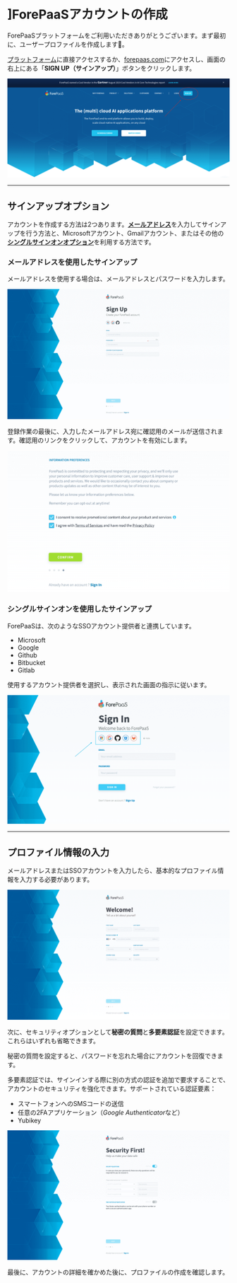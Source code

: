 # ]ForePaaSアカウントの作成

ForePaaSプラットフォームをご利用いただきありがとうございます。まず最初に、ユーザープロファイルを作成します👥。

[プラットフォーム](https://hq.forepaas.io)に直接アクセスするか、[forepaas.com](https://www.forepaas.com)にアクセスし、画面の右上にある「**SIGN UP（サインアップ）**」ボタンをクリックします。

![Website](picts/website.png)

---
## サインアップオプション

アカウントを作成する方法は2つあります。[**メールアドレス**](/jp/product/account-setup/create-account.md?id=sign-up-with-an-email-address)を入力してサインアップを行う方法と、Microsoftアカウント、Gmailアカウント、またはその他の[**シングルサインオンオプション**](/jp/product/account-setup/create-account.md?id=sign-up-using-single-sign-on)を利用する方法です。


### メールアドレスを使用したサインアップ
メールアドレスを使用する場合は、メールアドレスとパスワードを入力します。

![Signup](picts/signup.png)

登録作業の最後に、入力したメールアドレス宛に確認用のメールが送信されます。確認用のリンクをクリックして、アカウントを有効にします。

![ConfirmEmail](picts/confirm-email.png)


### シングルサインオンを使用したサインアップ

ForePaaSは、次のようなSSOアカウント提供者と連携しています。
* Microsoft
* Google
* Github
* Bitbucket
* Gitlab

使用するアカウント提供者を選択し、表示された画面の指示に従います。

![sso](picts/sso.png)

---
## プロファイル情報の入力

メールアドレスまたはSSOアカウントを入力したら、基本的なプロファイル情報を入力する必要があります。

![Signup](picts/companyinfo.png)

次に、セキュリティオプションとして**秘密の質問**と**多要素認証**を設定できます。これらはいずれも省略できます。

秘密の質問を設定すると、パスワードを忘れた場合にアカウントを回復できます。 

多要素認証では、サインインする際に別の方式の認証を追加で要求することで、アカウントのセキュリティを強化できます。サポートされている認証要素：
* スマートフォンへのSMSコードの送信
* 任意の2FAアプリケーション（*Google Authenticator*など）
* Yubikey

![Signup](picts/security.png)

最後に、アカウントの詳細を確かめた後に、プロファイルの作成を確認します。